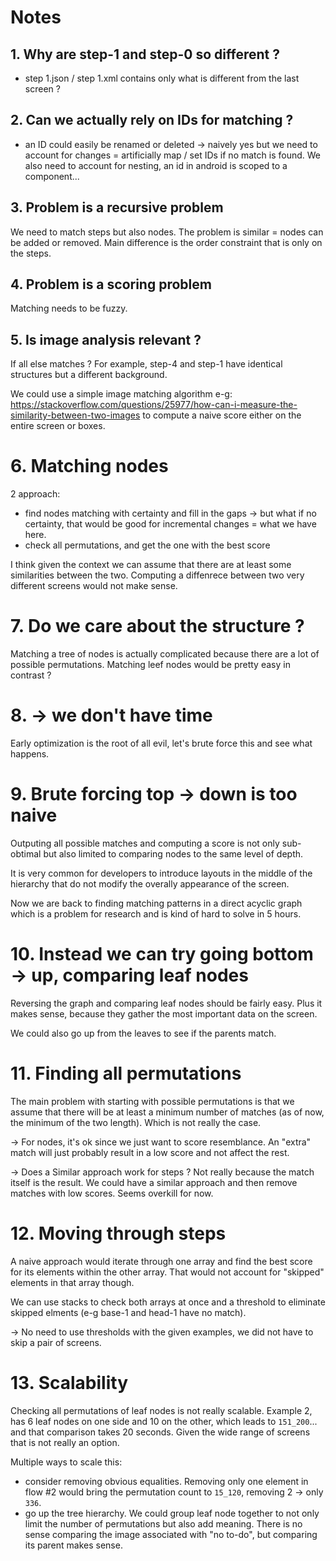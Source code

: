 # Notes

## 1. Why are step-1 and step-0 so different ?

- step 1.json / step 1.xml contains only what is different from the last screen ?

## 2. Can we actually rely on IDs for matching ?

- an ID could easily be renamed or deleted -> naively yes but we need to account for changes =
artificially map / set IDs if no match is found. We also need to account for nesting, an id
in android is scoped to a component...

## 3. Problem is a recursive problem

We need to match steps but also nodes. The problem is similar = nodes can be added or removed.
Main difference is the order constraint that is only on the steps.

## 4. Problem is a scoring problem

Matching needs to be fuzzy.

## 5. Is image analysis relevant ?

If all else matches ? For example, step-4 and step-1 have identical structures but a different background.

We could use a simple image matching algorithm e-g: 
https://stackoverflow.com/questions/25977/how-can-i-measure-the-similarity-between-two-images
to compute a naive score either on the entire screen or boxes.

# 6. Matching nodes

2 approach:
- find nodes matching with certainty and fill in the gaps -> but what if no certainty, that 
would be good for incremental changes = what we have here.
- check all permutations, and get the one with the best score

I think given the context we can assume that there are at least some similarities between the 
two. Computing a diffenrece between two very different screens would not make sense.

# 7. Do we care about the structure ?

Matching a tree of nodes is actually complicated because there are a lot of possible permutations.
Matching leef nodes would be pretty easy in contrast ?

# 8. -> we don't have time

Early optimization is the root of all evil, let's brute force this and see what happens.

# 9. Brute forcing top -> down is too naive

Outputing all possible matches and computing a score is not only sub-obtimal but also
limited to comparing nodes to the same level of depth.

It is very common for developers to introduce layouts in the middle of the
hierarchy that do not modify the overally appearance of the screen.

Now we are back to finding matching patterns in a direct acyclic graph which is a problem
for research and is kind of hard to solve in 5 hours.

# 10. Instead we can try going bottom -> up, comparing leaf nodes

Reversing the graph and comparing leaf nodes should be fairly easy. Plus it makes sense,
because they gather the most important data on the screen.

We could also go up from the leaves to see if the parents match.

# 11. Finding all permutations

The main problem with starting with possible permutations is that we assume
that there will be at least a minimum number of matches (as of now, the minimum of
the two length). Which is not really the case.

-> For nodes, it's ok since we just want to score resemblance. An "extra" match will
just probably result in a low score and not affect the rest.

-> Does a Similar approach work for steps ? Not really because the match itself is the
result. We could have a similar approach and then remove matches with low scores. Seems
overkill for now.

# 12. Moving through steps

A naive approach would iterate through one array and find the best score for its 
elements within the other array. That would not account for "skipped" elements in that
array though.

We can use stacks to check both arrays at once and a threshold to eliminate skipped elments (e-g base-1 and head-1 have no match).

-> No need to use thresholds with the given examples, we did not have to skip a pair of screens.

# 13. Scalability

Checking all permutations of leaf nodes is not really scalable. Example 2, has 6
leaf nodes on one side and 10 on the other, which leads to `151_200`... and that
comparison takes 20 seconds. Given the wide range of screens that is not really
an option.

Multiple ways to scale this:
- consider removing obvious equalities. Removing only one element in flow #2 would
bring the permutation count to `15_120`, removing 2 -> only `336`.
- go up the tree hierarchy. We could group leaf node together to not only limit
the number of permutations but also add meaning. There is no sense comparing
the image associated with "no to-do", but comparing its parent makes sense.


